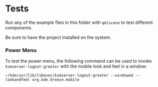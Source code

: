 <!--
- SPDX-FileCopyrightText: None 
- SPDX-License-Identifier: CC0-1.0
-->

# Tests
Run any of the example files in this folder with `qmlscene` to test different components.

Be sure to have the project installed on the system.

### Power Menu
To test the power menu, the following command can be used to invoke `ksmserver-logout-greeter` with the mobile look and feel in a window:

```shell
~/kde/usr/lib/libexec/ksmserver-logout-greeter --windowed --lookandfeel org.kde.breeze.mobile
```
